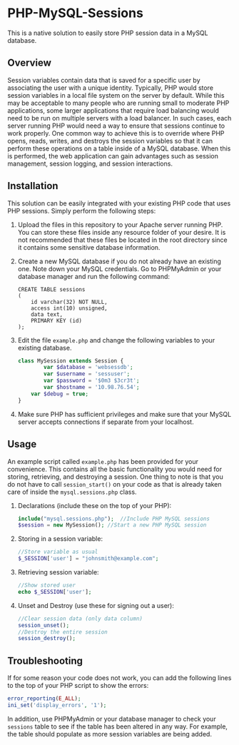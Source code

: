 # PHP-MySQL-Sessions
This is a native solution to easily store PHP session data in a MySQL database.<br />
## Overview ##
Session variables contain data that is saved for a specific user by associating the user with a unique identity. Typically, PHP would store session variables in a local file system on the server by default. While this may be acceptable to many people who are running small to moderate PHP applications, some larger applications that require load balancing would need to be run on multiple servers with a load balancer. In such cases, each server running PHP would need a way to ensure that sessions continue to work properly. One common way to achieve this is to override where PHP opens, reads, writes, and destroys the session variables so that it can perform these operations on a table inside of a MySQL database. When this is performed, the web application can gain advantages such as session management, session logging, and session interactions.
## Installation ##
This solution can be easily integrated with your existing PHP code that uses PHP sessions. Simply perform the following steps:

1. Upload the files in this repository to your Apache server running PHP. You can store these files inside any resource folder of your desire. It is not recommended that these files be located in the root directory since it contains some sensitive database information.

2. Create a new MySQL database if you do not already have an existing one. Note down your MySQL credentials. Go to PHPMyAdmin or your database manager and run the following command:

	```mysql
	CREATE TABLE sessions
	(
		id varchar(32) NOT NULL,
		access int(10) unsigned,
		data text,
		PRIMARY KEY (id)
	);
	```

3. Edit the file `example.php` and change the following variables to your existing database. 
	```php
	class MySession extends Session {
	        var $database = 'websessdb';
        	var $username = 'sessuser';
	        var $password = '$0m3 $3cr3t';
        	var $hostname = '10.98.76.54';
		var $debug = true;
	}
	```

4. Make sure PHP has sufficient privileges and make sure that your MySQL server accepts connections if separate from your localhost.

## Usage ##
An example script called `example.php` has been provided for your convenience. This contains all the basic functionality you would need for storing, retrieving, and destroying a session. One thing to note is that you do not have to call `session_start()` on your code as that is already taken care of inside the `mysql.sessions.php` class.

1. Declarations (include these on the top of your PHP): 
	```php
	include("mysql.sessions.php");	//Include PHP MySQL sessions
	$session = new MySession();	//Start a new PHP MySQL session
	```
	
2. Storing in a session variable: 
	```php
	//Store variable as usual
	$_SESSION['user'] = "johnsmith@example.com";
	```
	
3. Retrieving session variable: 
	```php
	//Show stored user
	echo $_SESSION['user'];
	```
	
4. Unset and Destroy (use these for signing out a user): 
	```php
	//Clear session data (only data column)
	session_unset();
	//Destroy the entire session
	session_destroy();
	```

## Troubleshooting ##
If for some reason your code does not work, you can add the following lines to the top of your PHP script to show the errors:
```php
error_reporting(E_ALL);
ini_set('display_errors', '1');
```

In addition, use PHPMyAdmin or your database manager to check your `sessions` table to see if the table has been altered in any way. For example, the table should populate as more session variables are being added.
